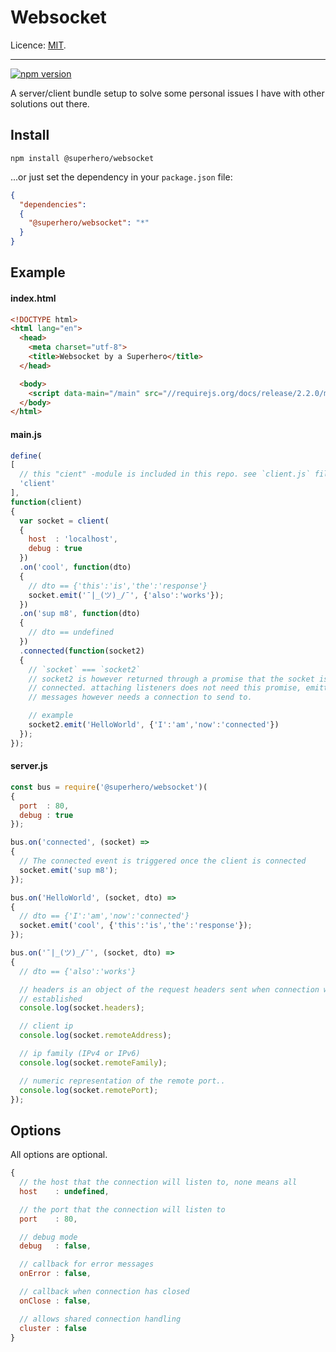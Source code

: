 # Websocket

Licence: [MIT](https://opensource.org/licenses/MIT).

---

[![npm version](https://badge.fury.io/js/%40superhero%2Fwebsocket.svg)](https://badge.fury.io/js/%40superhero%2Fwebsocket)

A server/client bundle setup to solve some personal issues I have with other solutions out there.

## Install

`npm install @superhero/websocket`

...or just set the dependency in your `package.json` file:

```json
{
  "dependencies":
  {
    "@superhero/websocket": "*"
  }
}
```

## Example

#### index.html

```html
<!DOCTYPE html>
<html lang="en">
  <head>
    <meta charset="utf-8">
    <title>Websocket by a Superhero</title>
  </head>

  <body>
    <script data-main="/main" src="//requirejs.org/docs/release/2.2.0/minified/require.js"></script>
  </body>
</html>
```

#### main.js

```javascript
define(
[
  // this "cient" -module is included in this repo. see `client.js` file
  'client'
],
function(client)
{
  var socket = client(
  {
    host  : 'localhost',
    debug : true
  })
  .on('cool', function(dto)
  {
    // dto == {'this':'is','the':'response'}
    socket.emit('¯|_(ツ)_/¯', {'also':'works'});
  })
  .on('sup m8', function(dto)
  {
    // dto == undefined
  })
  .connected(function(socket2)
  {
    // `socket` === `socket2`
    // socket2 is however returned through a promise that the socket is
    // connected. attaching listeners does not need this promise, emitting
    // messages however needs a connection to send to.

    // example
    socket2.emit('HelloWorld', {'I':'am','now':'connected'})
  });
});
```

#### server.js

```javascript
const bus = require('@superhero/websocket')(
{
  port  : 80,
  debug : true
});

bus.on('connected', (socket) =>
{
  // The connected event is triggered once the client is connected
  socket.emit('sup m8');
});

bus.on('HelloWorld', (socket, dto) =>
{
  // dto == {'I':'am','now':'connected'}
  socket.emit('cool', {'this':'is','the':'response'});
});

bus.on('¯|_(ツ)_/¯', (socket, dto) =>
{
  // dto == {'also':'works'}

  // headers is an object of the request headers sent when connection was
  // established
  console.log(socket.headers);

  // client ip
  console.log(socket.remoteAddress);

  // ip family (IPv4 or IPv6)
  console.log(socket.remoteFamily);

  // numeric representation of the remote port..
  console.log(socket.remotePort);
});
```

## Options

All options are optional.

```javascript
{
  // the host that the connection will listen to, none means all
  host    : undefined,

  // the port that the connection will listen to
  port    : 80,

  // debug mode
  debug   : false,

  // callback for error messages
  onError : false,

  // callback when connection has closed
  onClose : false,

  // allows shared connection handling
  cluster : false
}
```
